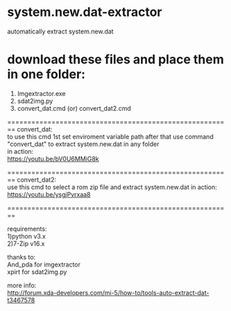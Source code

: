 # system.new.dat-extractor   
automatically extract system.new.dat  

download these files and place them in one folder: 
========================================================
1) Imgextractor.exe  
2) sdat2img.py  
3) convert_dat.cmd (or) convert_dat2.cmd 


========================================================
convert_dat:  
to use this cmd 1st set enviroment variable path after that use command "convert_dat" to extract system.new.dat in any folder    
in action:   
https://youtu.be/bV0U6MMiG8k

========================================================
convert_dat2:  
use this cmd to select a rom zip file and extract system.new.dat
in action:   
https://youtu.be/ysgjPvrxaa8  

========================================================





requirements:  
1)python v3.x  
2)7-Zip v16.x  



thanks to:  
And_pda for imgextractor   
xpirt for sdat2img.py   




more info:  
http://forum.xda-developers.com/mi-5/how-to/tools-auto-extract-dat-t3467578




